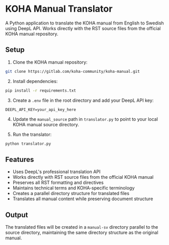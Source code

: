 # KOHA Manual Translator

A Python application to translate the KOHA manual from English to Swedish using DeepL API. Works directly with the RST source files from the official KOHA manual repository.

## Setup

1. Clone the KOHA manual repository:
```bash
git clone https://gitlab.com/koha-community/koha-manual.git
```

2. Install dependencies:
```bash
pip install -r requirements.txt
```

3. Create a `.env` file in the root directory and add your DeepL API key:
```
DEEPL_API_KEY=your_api_key_here
```

4. Update the `manual_source` path in `translator.py` to point to your local KOHA manual source directory.

5. Run the translator:
```bash
python translator.py
```

## Features

- Uses DeepL's professional translation API
- Works directly with RST source files from the official KOHA manual
- Preserves all RST formatting and directives
- Maintains technical terms and KOHA-specific terminology
- Creates a parallel directory structure for translated files
- Translates all manual content while preserving document structure

## Output

The translated files will be created in a `manual-sv` directory parallel to the source directory, maintaining the same directory structure as the original manual.
